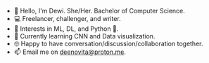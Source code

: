 - 👋 Hello, I'm Dewi. She/Her. Bachelor of Computer Science.
- 💻 Freelancer, challenger, and writer.
- 👀 Interests in ML, DL, and Python 🐍.
- 🌱 Currently learning CNN and Data visualization.
- 🤓 Happy to have conversation/discussion/collaboration together.
- 📫 Email me on deenovita@proton.me.

<!---
deenovita/deenovita is a ✨ special ✨ repository because its `README.md` (this file) appears on your GitHub profile.
You can click the Preview link to take a look at your changes.
--->
